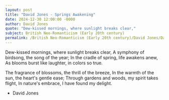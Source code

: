 ```yaml
---
layout: post
title: "David Jones - Springs Awakening"
date: 2024-12-30 12:00:00 -0000
author: David Jones
quote: "Dew-kissed mornings, where sunlight breaks clear,"
subject: British Neo-Romanticism (Early 20th century)
permalink: /British Neo-Romanticism (Early 20th century)/David Jones/David Jones - Springs Awakening
---
```


Dew-kissed mornings, where sunlight breaks clear,
A symphony of birdsong, the song of the year;
In the cradle of spring, life awakens anew,
As blooms burst like laughter, in colors so true.

The fragrance of blossoms, the thrill of the breeze,
In the warmth of the sun, the heart's gentle ease;
Through gardens and woods, my spirit takes flight,
In nature's embrace, I have found my delight.

- David Jones
